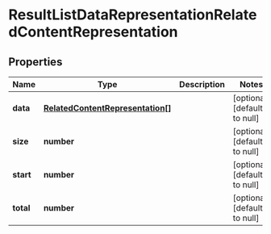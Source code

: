 # ResultListDataRepresentationRelatedContentRepresentation

## Properties
Name | Type | Description | Notes
------------ | ------------- | ------------- | -------------
**data** | [**RelatedContentRepresentation[]**](RelatedContentRepresentation.md) |  | [optional] [default to null]
**size** | **number** |  | [optional] [default to null]
**start** | **number** |  | [optional] [default to null]
**total** | **number** |  | [optional] [default to null]


